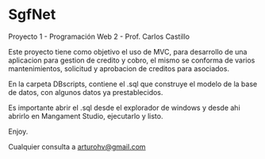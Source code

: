 SgfNet
======

Proyecto 1 - Programación Web 2 - Prof. Carlos Castillo

Este proyecto tiene como objetivo el uso de MVC, para desarrollo de una aplicacion para gestion de credito y cobro,
el mismo se conforma de varios mantenimientos, solicitud y aprobacion de creditos para asociados.

En la carpeta DBscripts, contiene el .sql que construye el modelo de la base de datos, con algunos datos ya prestablecidos.

Es importante abrir el .sql desde el explorador de windows y desde ahi abrirlo en Mangament Studio, ejecutarlo y listo.

Enjoy.

Cualquier consulta a arturohv@gmail.com

